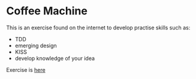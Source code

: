 # Coffee Machine

This is an exercise found on the internet to develop practise skills such as:
- TDD
- emerging design
- KISS
- develop knowledge of your idea

Exercise is [here](https://simcap.github.io/coffeemachine/index.html)